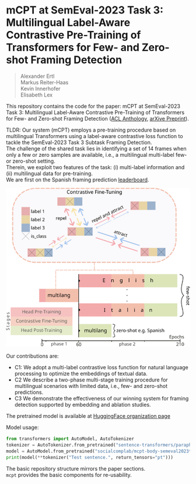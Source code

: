 # mCPT at SemEval-2023 Task 3: Multilingual Label-Aware Contrastive Pre-Training of Transformers for Few- and Zero-shot Framing Detection

> Alexander Ertl  
> Markus Reiter-Haas  
> Kevin Innerhofer  
> Elisabeth Lex  

This repository contains the code for the paper: mCPT at SemEval-2023 Task 3: Multilingual Label-Aware Contrastive Pre-Training of Transformers for Few- and Zero-shot Framing Detection ([ACL Anthology](https://aclanthology.org/2023.semeval-1.130/), [arXive Preprint](https://arxiv.org/abs/2303.09901)).

TLDR: Our system (mCPT) employs a pre-training procedure based on multilingual Transformers using a label-aware contrastive loss function to tackle the SemEval-2023 Task 3 Subtask Framing Detection.  
The challenge of the shared task lies in identifying a set of 14 frames when only a few or zero samples are available, i.e., a multilingual multi-label few- or zero-shot setting.  
Therein, we exploit two features of the task: (i) multi-label information and (ii) multilingual data for pre-training.  
We are first on the Spanish framing prediction [leaderboard](https://propaganda.math.unipd.it/semeval2023task3/SemEval2023testleaderboard.html).

![mCPT-Overview](training.png)

Our contributions are:
- C1: We adopt a multi-label contrastive loss function for natural language processing to optimize the embeddings of textual data.
- C2 We describe a two-phase multi-stage training procedure for multilingual scenarios with limited data, i.e., few- and zero-shot predictions.
- C3 We demonstrate the effectiveness of our winning system for framing detection supported by embedding and ablation studies.

The pretrained model is available at [HuggingFace organization page](https://huggingface.co/socialcomplab)

Model usage:
```python
from transformers import AutoModel, AutoTokenizer
tokenizer = AutoTokenizer.from_pretrained("sentence-transformers/paraphrase-multilingual-MiniLM-L12-v2")
model = AutoModel.from_pretrained("socialcomplab/mcpt-body-semeval2023task3")
print(model(**tokenizer("Test sentence.", return_tensors="pt")))
```

The basic repository structure mirrors the paper sections.  
`mcpt` provides the basic components for re-usability.  
